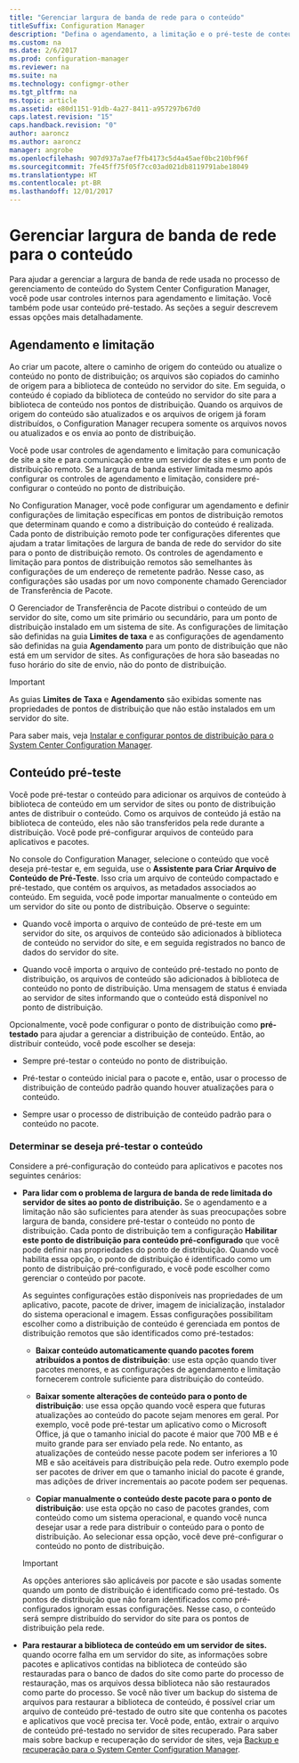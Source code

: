 ```yaml
---
title: "Gerenciar largura de banda de rede para o conteúdo"
titleSuffix: Configuration Manager
description: "Defina o agendamento, a limitação e o pré-teste de conteúdo para o System Center Configuration Manager."
ms.custom: na
ms.date: 2/6/2017
ms.prod: configuration-manager
ms.reviewer: na
ms.suite: na
ms.technology: configmgr-other
ms.tgt_pltfrm: na
ms.topic: article
ms.assetid: e80d1151-91db-4a27-8411-a957297b67d0
caps.latest.revision: "15"
caps.handback.revision: "0"
author: aaroncz
ms.author: aaroncz
manager: angrobe
ms.openlocfilehash: 907d937a7aef7fb4173c5d4a45aef0bc210bf96f
ms.sourcegitcommit: 7fe45ff75f05f7cc03ad021db8119791abe18049
ms.translationtype: HT
ms.contentlocale: pt-BR
ms.lasthandoff: 12/01/2017
---
```

# <a name="manage-network-bandwidth-for-content"></a>Gerenciar largura de banda de rede para o conteúdo
Para ajudar a gerenciar a largura de banda de rede usada no processo de gerenciamento de conteúdo do System Center Configuration Manager, você pode usar controles internos para agendamento e limitação. Você também pode usar conteúdo pré-testado. As seções a seguir descrevem essas opções mais detalhadamente.

##  <a name="BKMK_PlanningForThrottling"></a>Agendamento e limitação  

 Ao criar um pacote, altere o caminho de origem do conteúdo ou atualize o conteúdo no ponto de distribuição; os arquivos são copiados do caminho de origem para a biblioteca de conteúdo no servidor do site. Em seguida, o conteúdo é copiado da biblioteca de conteúdo no servidor do site para a biblioteca de conteúdo nos pontos de distribuição. Quando os arquivos de origem do conteúdo são atualizados e os arquivos de origem já foram distribuídos, o Configuration Manager recupera somente os arquivos novos ou atualizados e os envia ao ponto de distribuição.

 Você pode usar controles de agendamento e limitação para comunicação de site a site e para comunicação entre um servidor de sites e um ponto de distribuição remoto. Se a largura de banda estiver limitada mesmo após configurar os controles de agendamento e limitação, considere pré-configurar o conteúdo no ponto de distribuição.  

 No Configuration Manager, você pode configurar um agendamento e definir configurações de limitação específicas em pontos de distribuição remotos que determinam quando e como a distribuição do conteúdo é realizada. Cada ponto de distribuição remoto pode ter configurações diferentes que ajudam a tratar limitações de largura de banda de rede do servidor do site para o ponto de distribuição remoto. Os controles de agendamento e limitação para pontos de distribuição remotos são semelhantes às configurações de um endereço de remetente padrão. Nesse caso, as configurações são usadas por um novo componente chamado Gerenciador de Transferência de Pacote.

 O Gerenciador de Transferência de Pacote distribui o conteúdo de um servidor do site, como um site primário ou secundário, para um ponto de distribuição instalado em um sistema de site. As configurações de limitação são definidas na guia **Limites de taxa** e as configurações de agendamento são definidas na guia **Agendamento** para um ponto de distribuição que não está em um servidor de sites. As configurações de hora são baseadas no fuso horário do site de envio, não do ponto de distribuição.  

> [!IMPORTANT]  
>  As guias **Limites de Taxa** e **Agendamento** são exibidas somente nas propriedades de pontos de distribuição que não estão instalados em um servidor do site.  

Para saber mais, veja [Instalar e configurar pontos de distribuição para o System Center Configuration Manager](/sccm/core/servers/deploy/configure/install-and-configure-distribution-points).  

##  <a name="BKMK_PrestagingContent"></a>Conteúdo pré-teste  
 Você pode pré-testar o conteúdo para adicionar os arquivos de conteúdo à biblioteca de conteúdo em um servidor de sites ou ponto de distribuição antes de distribuir o conteúdo. Como os arquivos de conteúdo já estão na biblioteca de conteúdo, eles não são transferidos pela rede durante a distribuição. Você pode pré-configurar arquivos de conteúdo para aplicativos e pacotes.  

No console do Configuration Manager, selecione o conteúdo que você deseja pré-testar e, em seguida, use o **Assistente para Criar Arquivo de Conteúdo de Pré-Teste**. Isso cria um arquivo de conteúdo compactado e pré-testado, que contém os arquivos, as metadados associados ao conteúdo. Em seguida, você pode importar manualmente o conteúdo em um servidor do site ou ponto de distribuição. Observe o seguinte:  

-   Quando você importa o arquivo de conteúdo de pré-teste em um servidor do site, os arquivos de conteúdo são adicionados à biblioteca de conteúdo no servidor do site, e em seguida registrados no banco de dados do servidor do site.  

-   Quando você importa o arquivo de conteúdo pré-testado no ponto de distribuição, os arquivos de conteúdo são adicionados à biblioteca de conteúdo no ponto de distribuição. Uma mensagem de status é enviada ao servidor de sites informando que o conteúdo está disponível no ponto de distribuição.  

Opcionalmente, você pode configurar o ponto de distribuição como **pré-testado** para ajudar a gerenciar a distribuição de conteúdo. Então, ao distribuir conteúdo, você pode escolher se deseja:  

-   Sempre pré-testar o conteúdo no ponto de distribuição.  

-   Pré-testar o conteúdo inicial para o pacote e, então, usar o processo de distribuição de conteúdo padrão quando houver atualizações para o conteúdo.  

-   Sempre usar o processo de distribuição de conteúdo padrão para o conteúdo no pacote.  

###  <a name="BKMK_DetermineToPrestageContent"></a>Determinar se deseja pré-testar o conteúdo  
 Considere a pré-configuração do conteúdo para aplicativos e pacotes nos seguintes cenários:  

-   **Para lidar com o problema de largura de banda de rede limitada do servidor de sites ao ponto de distribuição.** Se o agendamento e a limitação não são suficientes para atender às suas preocupações sobre largura de banda, considere pré-testar o conteúdo no ponto de distribuição. Cada ponto de distribuição tem a configuração **Habilitar este ponto de distribuição para conteúdo pré-configurado** que você pode definir nas propriedades do ponto de distribuição. Quando você habilita essa opção, o ponto de distribuição é identificado como um ponto de distribuição pré-configurado, e você pode escolher como gerenciar o conteúdo por pacote.  

    As seguintes configurações estão disponíveis nas propriedades de um aplicativo, pacote, pacote de driver, imagem de inicialização, instalador do sistema operacional e imagem. Essas configurações possibilitam escolher como a distribuição de conteúdo é gerenciada em pontos de distribuição remotos que são identificados como pré-testados:  

    -   **Baixar conteúdo automaticamente quando pacotes forem atribuídos a pontos de distribuição**: use esta opção quando tiver pacotes menores, e as configurações de agendamento e limitação fornecerem controle suficiente para distribuição do conteúdo.  

    -   **Baixar somente alterações de conteúdo para o ponto de distribuição**: use essa opção quando você espera que futuras atualizações ao conteúdo do pacote sejam menores em geral. Por exemplo, você pode pré-testar um aplicativo como o Microsoft Office, já que o tamanho inicial do pacote é maior que 700 MB e é muito grande para ser enviado pela rede. No entanto, as atualizações de conteúdo nesse pacote podem ser inferiores a 10 MB e são aceitáveis para distribuição pela rede. Outro exemplo pode ser pacotes de driver em que o tamanho inicial do pacote é grande, mas adições de driver incrementais ao pacote podem ser pequenas.  

    -   **Copiar manualmente o conteúdo deste pacote para o ponto de distribuição**: use esta opção no caso de pacotes grandes, com conteúdo como um sistema operacional, e quando você nunca desejar usar a rede para distribuir o conteúdo para o ponto de distribuição. Ao selecionar essa opção, você deve pré-configurar o conteúdo no ponto de distribuição.  

    > [!IMPORTANT]  
    >  As opções anteriores são aplicáveis por pacote e são usadas somente quando um ponto de distribuição é identificado como pré-testado. Os pontos de distribuição que não foram identificados como pré-configurados ignoram essas configurações. Nesse caso, o conteúdo será sempre distribuído do servidor do site para os pontos de distribuição pela rede.  

-   **Para restaurar a biblioteca de conteúdo em um servidor de sites.** quando ocorre falha em um servidor do site, as informações sobre pacotes e aplicativos contidas na biblioteca de conteúdo são restauradas para o banco de dados do site como parte do processo de restauração, mas os arquivos dessa biblioteca não são restaurados como parte do processo. Se você não tiver um backup do sistema de arquivos para restaurar a biblioteca de conteúdo, é possível criar um arquivo de conteúdo pré-testado de outro site que contenha os pacotes e aplicativos que você precisa ter. Você pode, então, extrair o arquivo de conteúdo pré-testado no servidor de sites recuperado. Para saber mais sobre backup e recuperação do servidor de sites, veja [Backup e recuperação para o System Center Configuration Manager](/sccm/protect/understand/backup-and-recovery).  
